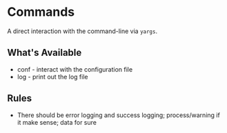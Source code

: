 # Commands

A direct interaction with the command-line via `yargs`.

## What's Available

* conf - interact with the configuration file
* log - print out the log file

## Rules

* There should be error logging and success logging; process/warning if it make sense; data for sure
